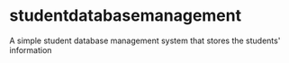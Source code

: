 # studentdatabasemanagement
A simple student database management system that stores the students' information
